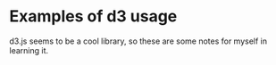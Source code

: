 # Examples of d3 usage

d3.js seems to be a cool library, so these are some notes for myself in learning it.

